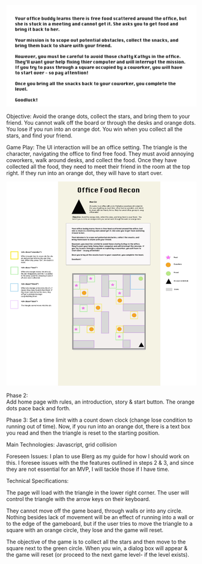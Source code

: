 

![alt text](https://github.com/J3SS13/OfficeFoodReconGame/blob/master/IntroDialog.png)


Objective:
Avoid the orange dots, collect the stars, and bring them to your friend.
You cannot walk off the board or through the desks and orange dots. You lose if you run into an orange dot. You win when you collect all the stars, and find your friend.

Game Play:
The UI interaction will be an office setting. The triangle is the character, navigating the office to find free food. They must avoid annoying coworkers, walk around desks, and collect the food. Once they have collected all the food, they need to meet their friend in the room at the top right. If they run into an orange dot, they will have to start over.

![alt text](https://github.com/J3SS13/OfficeFoodReconGame/blob/master/styleguide10x10.jpg)



Phase 2:  
Add home page with rules, an introduction, story & start button.
The orange dots pace back and forth.

Phase 3:
Set a time limit with a count down clock (change lose condition to running out of time).  Now, if you run into an orange dot, there is a text box you read and then the triangle is reset to the starting position.

Main Technologies:
Javascript, grid collision

Foreseen Issues:
I plan to use Blerg as my guide for how I should work on this.  I foresee issues with the the features outlined in steps 2 & 3, and since they are not essential for an MVP, I will tackle those if I have time.


Technical Specifications:

The page will load with the triangle in the lower right corner.  The user will control the triangle with the arrow keys on their keyboard.

They cannot move off the game board, through walls or into any circle. Nothing besides lack of movement will be an effect of running into a wall or to the edge of the gameboard, but if the user tries to move the triangle to a square with an orange circle, they lose and the game will reset.

The objective of the game is to collect all the stars and then move to the square next to the green circle. When you win, a dialog box will appear & the game will reset (or proceed to the next game level- if the level exists).
